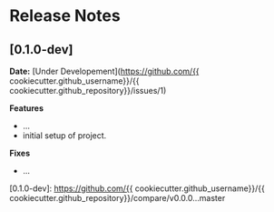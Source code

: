 # Release Notes

## [0.1.0-dev]

__Date:__ [Under Developement](https://github.com/{{ cookiecutter.github_username}}/{{ cookiecutter.github_repository}}/issues/1)

__Features__

- ...
- initial setup of project.

__Fixes__

- ...

[0.1.0-dev]: https://github.com/{{ cookiecutter.github_username}}/{{ cookiecutter.github_repository}}/compare/v0.0.0...master
